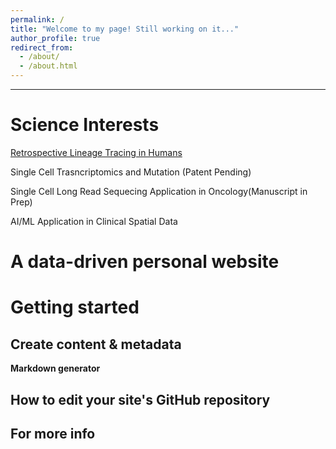 ```yaml
---
permalink: /
title: "Welcome to my page! Still working on it..."
author_profile: true
redirect_from: 
  - /about/
  - /about.html
---
```



---
# Science Interests
[Retrospective Lineage Tracing in Humans](https://doi.org/10.1016/j.crmeth.2021.100054)

Single Cell Trasncriptomics and Mutation (Patent Pending)

Single Cell Long Read Sequecing Application in Oncology(Manuscript in Prep)

AI/ML Application in Clinical Spatial Data

A data-driven personal website
======

Getting started
======

Create content & metadata
------


**Markdown generator**


How to edit your site's GitHub repository
------


For more info
------
